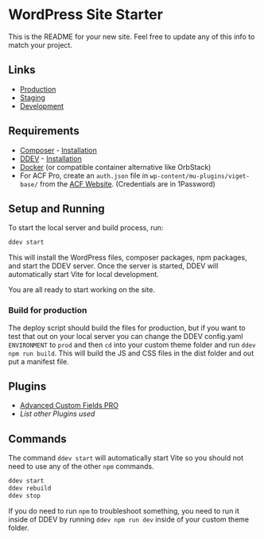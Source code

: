 # WordPress Site Starter
This is the README for your new site. Feel free to update any of this info to match your project. 

## Links
-   [Production](#UPDATETHIS)
-   [Staging](#UPDATETHIS)
-   [Development](#UPDATETHIS)

## Requirements
* [Composer](https://getcomposer.org/) - [Installation](https://getcomposer.org/doc/00-intro.md#installation-linux-unix-macos)
* [DDEV](https://ddev.readthedocs.io/en/stable/) - [Installation](https://ddev.readthedocs.io/en/stable/users/install/ddev-installation/)
* [Docker](https://docs.docker.com/desktop/install/mac-install/) (or compatible container alternative like  OrbStack)
* For ACF Pro, create an `auth.json` file in `wp-content/mu-plugins/viget-base/` from the [ACF Website](https://www.advancedcustomfields.com/my-account/view-licenses/). (Credentials are in 1Password)


## Setup and Running
To start the local server and build process, run: 

```bash
ddev start
```

This will install the WordPress files, composer packages, npm packages, and start the DDEV server. Once the server is started, DDEV will automatically start Vite for local development. 

You are all ready to start working on the site.

### Build for production
The deploy script should build the files for production, but if you want to test that out on your local server you can change the DDEV config.yaml `ENVIRONMENT` to `prod` and then `cd` into your custom theme folder and run `ddev npm run build`. This will build the JS and CSS files in the dist folder and out put a manifest file.

## Plugins
* [Advanced Custom Fields PRO](https://www.advancedcustomfields.com/pro/)
* *List other Plugins used*

## Commands
The command `ddev start` will automatically start Vite so you should not need to use any of the other `npm` commands. 

```bash
ddev start
ddev rebuild
ddev stop
```
If you do need to run `npm` to troubleshoot something, you need to run it inside of DDEV by running `ddev npm run dev` inside of your custom theme folder.
